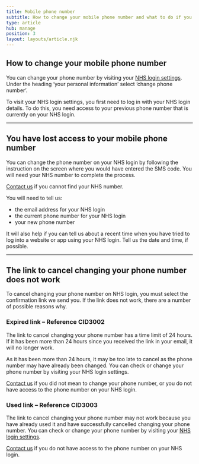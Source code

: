 ```yaml
---
title: Mobile phone number
subtitle: How to change your mobile phone number and what to do if you have problems.
type: article
hub: manage
position: 3
layout: layouts/article.njk
---
```


## How to change your mobile phone number

You can change your phone number by visiting your [NHS login settings](https://settings.login.nhs.uk/ "NHS login settings"). Under the heading ‘your personal information’ select ‘change phone number’.

To visit your NHS login settings, you first need to log in with your NHS login details. To do this, you need access to your previous phone number that is currently on your NHS login.

***

## You have lost access to your mobile phone number

You can change the phone number on your NHS login by following the instruction on the screen where you would have entered the SMS code. You will need your NHS number to complete the process.

[Contact us](# "Contact us") if you cannot find your NHS number.

You will need to tell us:
* the email address for your NHS login
* the current phone number for your NHS login
* your new phone number

It will also help if you can tell us about a recent time when you have tried to log into a website or app using your NHS login. Tell us the date and time, if possible.

***

## The link to cancel changing your phone number does not work

To cancel changing your phone number on NHS login, you must select the confirmation link we send you. If the link does not work, there are a number of possible reasons why.

### Expired link – Reference CID3002

The link to cancel changing your phone number has a time limit of 24 hours. If it has been more than 24 hours since you received the link in your email, it will no longer work.

As it has been more than 24 hours, it may be too late to cancel as the phone number may have already been changed. You can check or change your phone number by visiting your NHS login settings.

[Contact us](# "Contact us") if you did not mean to change your phone number, or you do not have access to the phone number on your NHS login.

### Used link – Reference CID3003

The link to cancel changing your phone number may not work because you have already used it and have successfully cancelled changing your phone number. You can check or change your phone number by visiting your [NHS login settings](https://settings.login.nhs.uk/ "NHS login settings").

[Contact us](# "Contact us") if you do not have access to the phone number on your NHS login.